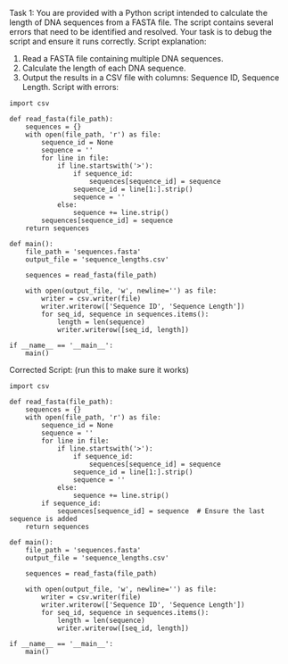 Task 1: You are provided with a Python script intended to calculate the length of DNA sequences from a FASTA file. The script contains several errors that need to be identified and resolved. Your task is to debug the script and ensure it runs correctly.
Script explanation: 
1.	Read a FASTA file containing multiple DNA sequences.
2.	Calculate the length of each DNA sequence.
3.	Output the results in a CSV file with columns: Sequence ID, Sequence Length.
Script with errors: 
```
import csv

def read_fasta(file_path):
    sequences = {}
    with open(file_path, 'r') as file:
        sequence_id = None
        sequence = ''
        for line in file:
            if line.startswith('>'):
                if sequence_id:
                    sequences[sequence_id] = sequence
                sequence_id = line[1:].strip()
                sequence = ''
            else:
                sequence += line.strip()
        sequences[sequence_id] = sequence
    return sequences

def main():
    file_path = 'sequences.fasta'
    output_file = 'sequence_lengths.csv'
    
    sequences = read_fasta(file_path)
    
    with open(output_file, 'w', newline='') as file:
        writer = csv.writer(file)
        writer.writerow(['Sequence ID', 'Sequence Length'])
        for seq_id, sequence in sequences.items():
            length = len(sequence)
            writer.writerow([seq_id, length])

if __name__ == '__main__':
    main()

```

Corrected Script: (run this to make sure it works) 
```
import csv

def read_fasta(file_path):
    sequences = {}
    with open(file_path, 'r') as file:
        sequence_id = None
        sequence = ''
        for line in file:
            if line.startswith('>'):
                if sequence_id:
                    sequences[sequence_id] = sequence
                sequence_id = line[1:].strip()
                sequence = ''
            else:
                sequence += line.strip()
        if sequence_id:
            sequences[sequence_id] = sequence  # Ensure the last sequence is added
    return sequences

def main():
    file_path = 'sequences.fasta'
    output_file = 'sequence_lengths.csv'
    
    sequences = read_fasta(file_path)
    
    with open(output_file, 'w', newline='') as file:
        writer = csv.writer(file)
        writer.writerow(['Sequence ID', 'Sequence Length'])
        for seq_id, sequence in sequences.items():
            length = len(sequence)
            writer.writerow([seq_id, length])

if __name__ == '__main__':
    main()
```
